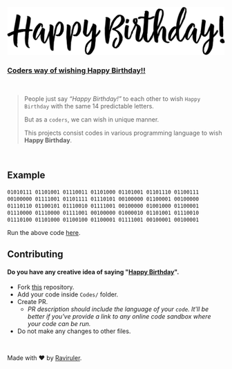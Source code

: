 ![](/Assets/hbd1.png)
### [**Coders way of wishing Happy Birthday!!**](https://github.com/Raviruler/HBD/tree/main/Codes) 
<br>

>People just say *“Happy Birthday!”* to each other to wish ```Happy Birthday``` with the same 14 predictable letters.<br>
>
>But as a ```coders```, we can wish in unique manner.<br>
>
>This projects consist codes in various programming language to wish __Happy Birthday__.


<br>

## Example

```
01010111 01101001 01110011 01101000 01101001 01101110 01100111 
00100000 01111001 01101111 01110101 00100000 01100001 00100000 
01110110 01100101 01110010 01111001 00100000 01001000 01100001 
01110000 01110000 01111001 00100000 01000010 01101001 01110010 
01110100 01101000 01100100 01100001 01111001 00100001 00100001
```
Run the above code [here](https://www.rapidtables.com/convert/number/binary-to-ascii.html).

## Contributing
#### Do you have any creative idea of saying "[Happy Birthday]()".

* Fork [this](https://github.com/Raviruler/HBD) repository.
* Add your code inside `Codes/` folder.
* Create PR. 
    * *PR description should include the language of your `code`. It'll be better if you've provide a link to any online code sandbox where your code can be run.*
* Do not make any changes to other files.

<br>

Made with :heart: by [Raviruler](https://github.com/Raviruler "Github profile").
